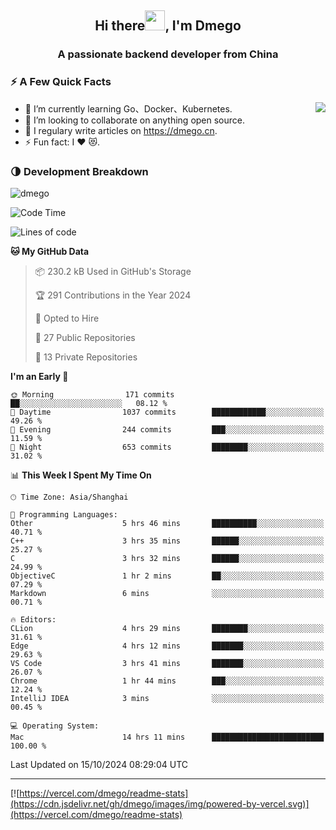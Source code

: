 <h2 align="center">Hi there<img src="https://cdn.jsdelivr.net/gh/dmego/images/img/Hi.gif" height="32" />, I'm Dmego </h2>
<h3 align="center">A passionate backend developer from China</h3>

### ⚡️ A Few Quick Facts

<img align="right" src="https://readme-stats-dmego.vercel.app/api?username=dmego&show_icons=true&icon_color=1573B3&hide_title=true&text_color=718096&bg_color=00000000&hide_border=true"/>

<ul>
    <li> 🌱 I’m currently learning Go、Docker、Kubernetes.</li>
    <li> 👯 I’m looking to collaborate on anything open source.</li>
    <li> 📝 I regulary write articles on <a href="https://dmego.cn">https://dmego.cn</a>.</li>
    <li> ⚡ Fun fact: I ❤️ 😻.</li>
</ul>

### 🌗 Development Breakdown

<img src="https://komarev.com/ghpvc/?username=dmego" alt="dmego" />

<!--START_SECTION:waka-->
![Code Time](http://img.shields.io/badge/Code%20Time-2%2C993%20hrs%206%20mins-blue)

![Lines of code](https://img.shields.io/badge/From%20Hello%20World%20I%27ve%20Written-676.5%20thousand%20lines%20of%20code-blue)

**🐱 My GitHub Data** 

> 📦 230.2 kB Used in GitHub's Storage 
 > 
> 🏆 291 Contributions in the Year 2024
 > 
> 💼 Opted to Hire
 > 
> 📜 27 Public Repositories 
 > 
> 🔑 13 Private Repositories 
 > 
**I'm an Early 🐤** 

```text
🌞 Morning                171 commits         ██░░░░░░░░░░░░░░░░░░░░░░░   08.12 % 
🌆 Daytime                1037 commits        ████████████░░░░░░░░░░░░░   49.26 % 
🌃 Evening                244 commits         ███░░░░░░░░░░░░░░░░░░░░░░   11.59 % 
🌙 Night                  653 commits         ████████░░░░░░░░░░░░░░░░░   31.02 % 
```


📊 **This Week I Spent My Time On** 

```text
🕑︎ Time Zone: Asia/Shanghai

💬 Programming Languages: 
Other                    5 hrs 46 mins       ██████████░░░░░░░░░░░░░░░   40.71 % 
C++                      3 hrs 35 mins       ██████░░░░░░░░░░░░░░░░░░░   25.27 % 
C                        3 hrs 32 mins       ██████░░░░░░░░░░░░░░░░░░░   24.99 % 
ObjectiveC               1 hr 2 mins         ██░░░░░░░░░░░░░░░░░░░░░░░   07.29 % 
Markdown                 6 mins              ░░░░░░░░░░░░░░░░░░░░░░░░░   00.71 % 

🔥 Editors: 
CLion                    4 hrs 29 mins       ████████░░░░░░░░░░░░░░░░░   31.61 % 
Edge                     4 hrs 12 mins       ███████░░░░░░░░░░░░░░░░░░   29.63 % 
VS Code                  3 hrs 41 mins       ███████░░░░░░░░░░░░░░░░░░   26.07 % 
Chrome                   1 hr 44 mins        ███░░░░░░░░░░░░░░░░░░░░░░   12.24 % 
IntelliJ IDEA            3 mins              ░░░░░░░░░░░░░░░░░░░░░░░░░   00.45 % 

💻 Operating System: 
Mac                      14 hrs 11 mins      █████████████████████████   100.00 % 
```


 Last Updated on 15/10/2024 08:29:04 UTC
<!--END_SECTION:waka-->

---

[![https://vercel.com/dmego/readme-stats](https://cdn.jsdelivr.net/gh/dmego/images/img/powered-by-vercel.svg)](https://vercel.com/dmego/readme-stats)

